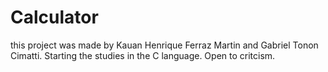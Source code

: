 # Calculator

this project was made by Kauan Henrique Ferraz Martin and Gabriel Tonon Cimatti. Starting the studies in the C language. Open to critcism.
